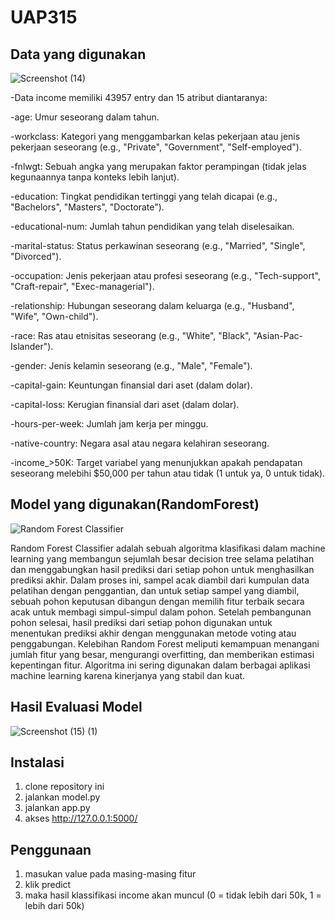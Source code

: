 # UAP315

## Data yang digunakan
![Screenshot (14)](https://github.com/dondon12-ai/UAP315/assets/92214578/1f52d019-cae4-44dd-9cfc-257cc95aac40)

-Data income memiliki 43957 entry dan 15 atribut diantaranya:

-age: Umur seseorang dalam tahun.

-workclass: Kategori yang menggambarkan kelas pekerjaan atau jenis pekerjaan seseorang (e.g., "Private", "Government", "Self-employed").

-fnlwgt: Sebuah angka yang merupakan faktor perampingan (tidak jelas kegunaannya tanpa konteks lebih lanjut).

-education: Tingkat pendidikan tertinggi yang telah dicapai (e.g., "Bachelors", "Masters", "Doctorate").

-educational-num: Jumlah tahun pendidikan yang telah diselesaikan.

-marital-status: Status perkawinan seseorang (e.g., "Married", "Single", "Divorced").

-occupation: Jenis pekerjaan atau profesi seseorang (e.g., "Tech-support", "Craft-repair", "Exec-managerial").

-relationship: Hubungan seseorang dalam keluarga (e.g., "Husband", "Wife", "Own-child").

-race: Ras atau etnisitas seseorang (e.g., "White", "Black", "Asian-Pac-Islander").

-gender: Jenis kelamin seseorang (e.g., "Male", "Female").

-capital-gain: Keuntungan finansial dari aset (dalam dolar).

-capital-loss: Kerugian finansial dari aset (dalam dolar).

-hours-per-week: Jumlah jam kerja per minggu.

-native-country: Negara asal atau negara kelahiran seseorang.

-income_>50K: Target variabel yang menunjukkan apakah pendapatan seseorang melebihi $50,000 per tahun atau tidak (1 untuk ya, 0 untuk tidak).

## Model yang digunakan(RandomForest)
![Random Forest Classifier](https://www.spotfire.com/content/dam/spotfire/images/graphics/inforgraphics/random-forest-diagram.svg)

Random Forest Classifier adalah sebuah algoritma klasifikasi dalam machine learning yang membangun sejumlah besar decision tree selama pelatihan dan menggabungkan hasil prediksi dari setiap pohon untuk menghasilkan prediksi akhir. Dalam proses ini, sampel acak diambil dari kumpulan data pelatihan dengan penggantian, dan untuk setiap sampel yang diambil, sebuah pohon keputusan dibangun dengan memilih fitur terbaik secara acak untuk membagi simpul-simpul dalam pohon. Setelah pembangunan pohon selesai, hasil prediksi dari setiap pohon digunakan untuk menentukan prediksi akhir dengan menggunakan metode voting atau penggabungan. Kelebihan Random Forest meliputi kemampuan menangani jumlah fitur yang besar, mengurangi overfitting, dan memberikan estimasi kepentingan fitur. Algoritma ini sering digunakan dalam berbagai aplikasi machine learning karena kinerjanya yang stabil dan kuat.

## Hasil Evaluasi Model

![Screenshot (15) (1)](https://github.com/dondon12-ai/UAP315/assets/92214578/d8323e5f-1d50-4d98-a9be-c6c128285679)



## Instalasi

1. clone repository ini
2. jalankan model.py
3. jalankan app.py
4. akses http://127.0.0.1:5000/

## Penggunaan

1. masukan value pada masing-masing fitur
2. klik predict
3. maka hasil klassifikasi income akan muncul (0 = tidak lebih dari 50k, 1 = lebih dari 50k)
